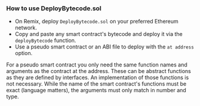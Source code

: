 ### How to use DeployBytecode.sol
* On Remix, deploy `DeployBytecode.sol` on your preferred Ethereum network.
* Copy and paste any smart contract's bytecode and deploy it via the `deployBytecode` function.
* Use a pseudo smart contract or an ABI file to deploy with the `at address` option.

For a pseudo smart contract you only need the same function names and arguments as the contract at the address. These can be abstract functions as they are defined by interfaces. An implementation of those functions is not necessary. While the name of the smart contract's functions must be exact (language matters), the arguments must only match in number and type.

